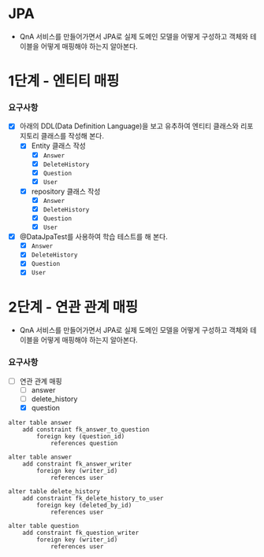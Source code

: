 # JPA
-  QnA 서비스를 만들어가면서 JPA로 실제 도메인 모델을 어떻게 구성하고 객체와 테이블을 어떻게 매핑해야 하는지 알아본다.

# 1단계 - 엔티티 매핑

### 요구사항
- [X] 아래의 DDL(Data Definition Language)을 보고 유추하여 엔티티 클래스와 리포지토리 클래스를 작성해 본다.
  - [X] Entity 클래스 작성
    - [X] `Answer`
    - [X] `DeleteHistory`
    - [X] `Question`
    - [X] `User`
  - [X] repository 클래스 작성
    - [X] `Answer`
    - [X] `DeleteHistory`
    - [X] `Question`
    - [X] `User`
- [X] @DataJpaTest를 사용하여 학습 테스트를 해 본다.
  - [X] `Answer`
  - [X] `DeleteHistory`
  - [X] `Question`
  - [X] `User`

# 2단계 - 연관 관계 매핑
- QnA 서비스를 만들어가면서 JPA로 실제 도메인 모델을 어떻게 구성하고 객체와 테이블을 어떻게 매핑해야 하는지 알아본다.

### 요구사항
- [ ] 연관 관계 매핑
  - [ ] answer
  - [ ] delete_history
  - [X] question
  
``` h2
alter table answer
    add constraint fk_answer_to_question
        foreign key (question_id)
            references question

alter table answer
    add constraint fk_answer_writer
        foreign key (writer_id)
            references user

alter table delete_history
    add constraint fk_delete_history_to_user
        foreign key (deleted_by_id)
            references user

alter table question
    add constraint fk_question_writer
        foreign key (writer_id)
            references user

```